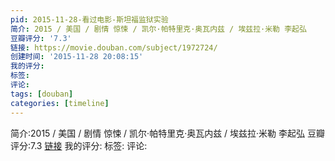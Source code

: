 ```yaml
---
pid: 2015-11-28-看过电影-斯坦福监狱实验
简介: 2015 / 美国 / 剧情 惊悚 / 凯尔·帕特里克·奥瓦内兹 / 埃兹拉·米勒 李起弘
豆瓣评分: '7.3'
链接: https://movie.douban.com/subject/1972724/
创建时间: '2015-11-28 20:08:15'
我的评分:
标签:
评论:
tags: [douban]
categories: [timeline]
---
```

简介:2015 / 美国 / 剧情 惊悚 / 凯尔·帕特里克·奥瓦内兹 / 埃兹拉·米勒 李起弘
豆瓣评分:7.3
[链接](https://movie.douban.com/subject/1972724/)
我的评分:
标签:
评论:
